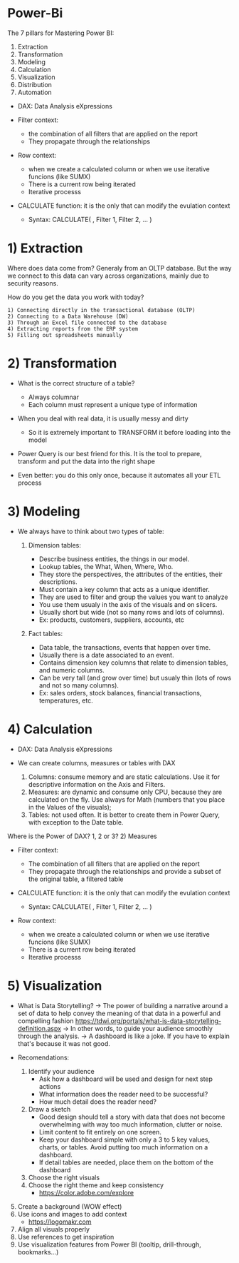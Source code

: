 # Power-Bi
The 7 pillars for Mastering Power BI:

1) Extraction
2) Transformation
3) Modeling
4) Calculation
5) Visualization
6) Distribution
7) Automation

 
- DAX: Data Analysis eXpressions
- Filter context: 
	- the combination of all filters that are applied on the report
	- They propagate through the relationships
- Row context:
	- when we create a calculated column or when we use iterative funcions (like SUMX)
	- There is a current row being iterated
	- Iterative processs

- CALCULATE function: it is the only that can modify the evulation context
	- Syntax: CALCULATE( <expression>, Filter 1, Filter 2, ... )
  
 # 1) Extraction
  
  Where does data come from?
Generaly from an OLTP database. But the way we connect to this data can vary across organizations, mainly due to security reasons.

How do you get the data you work with today?

	1) Connecting directly in the transactional database (OLTP)
	2) Connecting to a Data Warehouse (DW)
	3) Through an Excel file connected to the database
	4) Extracting reports from the ERP system
	5) Filling out spreadsheets manually

 
 # 2) Transformation

- What is the correct structure of a table?
	- Always columnar 
	- Each column must represent a unique type of information

- When you deal with real data, it is usually messy and dirty
	- So it is extremely important to TRANSFORM it before loading into the model

- Power Query is our best friend for this. It is the tool to prepare, transform and put the data into the right shape
- Even better: you do this only once, because it automates all your ETL process

# 3) Modeling

- We always have to think about two types of table:

	1) Dimension tables: 
		- Describe business entities, the things in our model.
		- Lookup tables, the What, When, Where, Who.
		- They store the perspectives, the attributes of the entities, their descriptions.
		- Must contain a key column that acts as a unique identifier.
		- They are used to filter and group the values you want to analyze
		- You use them usualy in the axis of the visuals and on slicers.
		- Usually short but wide (not so many rows and lots of columns).
		- Ex: products, customers, suppliers, accounts, etc

	2) Fact tables:
		- Data table, the transactions, events that happen over time.
		- Usually there is a date associated to an event.
		- Contains dimension key columns that relate to dimension tables, and numeric columns.
		- Can be very tall (and grow over time) but usualy thin (lots of rows and not so many columns).
		- Ex: sales orders, stock balances, financial transactions, temperatures, etc.

# 4) Calculation

- DAX: Data Analysis eXpressions

- We can create columns, measures or tables with DAX
	1) Columns: consume memory and are static calculations. Use it for descriptive information on the Axis and Filters.
	2) Measures: are dynamic and consume only CPU, because they are calculated on the fly. Use always for Math (numbers that you place in the Values of the visuals);
	3) Tables: not used often. It is better to create them in Power Query, with exception to the Date table.

Where is the Power of DAX? 1, 2 or 3?
	2) Measures

- Filter context:
	- The combination of all filters that are applied on the report
	- They propagate through the relationships and provide a subset of the original table, a filtered table

- CALCULATE function: it is the only that can modify the evulation context
	- Syntax: CALCULATE( <expression>, Filter 1, Filter 2, ... )
	
- Row context:
	- when we create a calculated column or when we use iterative funcions (like SUMX)
	- There is a current row being iterated
	- Iterative processs

# 5) Visualization

- What is Data Storytelling?
	-> The power of building a narrative around a set of data to help convey the meaning of that data in a powerful and compelling fashion 
		https://tdwi.org/portals/what-is-data-storytelling-definition.aspx
	-> In other words, to guide your audience smoothly through the analysis.
	-> A dashboard is like a joke. If you have to explain that's because it was not good.

- Recomendations:
	1) Identify your audience
		- Ask how a dashboard will be used and design for next step actions
		- What information does the reader need to be successful?
		- How much detail does the reader need?
	2) Draw a sketch
		- Good design should tell a story with data that does not become overwhelming with way too much information, clutter or noise. 
		- Limit content to fit entirely on one screen.
		- Keep your dashboard simple with only a 3 to 5 key values, charts, or tables. Avoid putting too much information on a dashboard.
		- If detail tables are needed, place them on the bottom of the dashboard
	3) Choose the right visuals
	4) Choose the right theme and keep consistency
		- https://color.adobe.com/explore
5) Create a background (WOW effect)
6) Use icons and images to add context 
	- https://logomakr.com
7) Align all visuals properly
8) Use references to get inspiration
9) Use visualization features from Power BI (tooltip, drill-through, bookmarks...)


